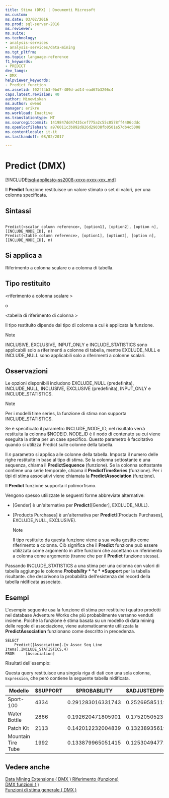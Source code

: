 ```yaml
---
title: Stima (DMX) | Documenti Microsoft
ms.custom: 
ms.date: 03/02/2016
ms.prod: sql-server-2016
ms.reviewer: 
ms.suite: 
ms.technology:
- analysis-services
- analysis-services/data-mining
ms.tgt_pltfrm: 
ms.topic: language-reference
f1_keywords:
- PREDICT
dev_langs:
- DMX
helpviewer_keywords:
- Predict function
ms.assetid: f02ff4b3-9bd7-409d-ad14-ead67b3206c4
caps.latest.revision: 40
author: Minewiskan
ms.author: owend
manager: erikre
ms.workload: Inactive
ms.translationtype: MT
ms.sourcegitcommit: 1419847dd47435cef775a2c55c0578ff4406cddc
ms.openlocfilehash: a976011c3b892d826d29038fb0501e57db4c5008
ms.contentlocale: it-it
ms.lasthandoff: 08/02/2017

---
```

# <a name="predict-dmx"></a>Predict (DMX)
[!INCLUDE[tsql-appliesto-ss2008-xxxx-xxxx-xxx_md](../includes/tsql-appliesto-ss2008-xxxx-xxxx-xxx-md.md)]

  Il **Predict** funzione restituisce un valore stimato o set di valori, per una colonna specificata.  
  
## <a name="syntax"></a>Sintassi  
  
```  
  
Predict(<scalar column reference>, [option1], [option2], [option n], [INCLUDE_NODE_ID], n)  
Predict(<table column reference>, [option1], [option2], [option n], [INCLUDE_NODE_ID], n)  
```  
  
## <a name="applies-to"></a>Si applica a  
 Riferimento a colonna scalare o a colonna di tabella.  
  
## <a name="return-type"></a>Tipo restituito  
 \<riferimento a colonna scalare >  
  
 o  
  
 \<tabella di riferimento di colonna >  
  
 Il tipo restituito dipende dal tipo di colonna a cui è applicata la funzione.  
  
> [!NOTE]  
>  INCLUSIVE, EXCLUSIVE, INPUT_ONLY e INCLUDE_STATISTICS sono applicabili solo a riferimenti a colonne di tabella, mentre EXCLUDE_NULL e INCLUDE_NULL sono applicabili solo a riferimenti a colonne scalari.  
  
## <a name="remarks"></a>Osservazioni  
 Le opzioni disponibili includono EXCLUDE_NULL (predefinita), INCLUDE_NULL, INCLUSIVE, EXCLUSIVE (predefinita), INPUT_ONLY e INCLUDE_STATISTICS.  
  
> [!NOTE]  
>  Per i modelli time series, la funzione di stima non supporta INCLUDE_STATISTICS.  
  
 Se è specificato il parametro INCLUDE_NODE_ID, nel risultato verrà restituita la colonna $NODEID. NODE_ID è il nodo di contenuto su cui viene eseguita la stima per un case specifico. Questo parametro è facoltativo quando si utilizza Predict sulle colonne della tabella.  
  
 Il  *n*  parametro si applica alle colonne della tabella. Imposta il numero delle righe restituite in base al tipo di stima. Se la colonna sottostante è una sequenza, chiama il **PredictSequence** (funzione). Se la colonna sottostante contiene una serie temporale, chiama il **PredictTimeSeries** (funzione). Per i tipi di stima associativi viene chiamata la **PredictAssociation** (funzione).  
  
 Il **Predict** funzione supporta il polimorfismo.  
  
 Vengono spesso utilizzate le seguenti forme abbreviate alternative:  
  
-   [Gender] è un'alternativa per **Predict**([Gender], EXCLUDE_NULL).  
  
-   [Products Purchases] è un'alternativa per **Predict**([Products Purchases], EXCLUDE_NULL, EXCLUSIVE).  
  
    > [!NOTE]  
    >  Il tipo restituito da questa funzione viene a sua volta gestito come riferimento a colonna. Ciò significa che il **Predict** funzione può essere utilizzata come argomento in altre funzioni che accettano un riferimento a colonna come argomento (tranne che per il **Predict** funzione stessa).  
  
 Passando INCLUDE_STATISTICS a una stima per una colonna con valori di tabella aggiunge le colonne **$Probability** e **$Support** per la tabella risultante. che descrivono la probabilità dell'esistenza del record della tabella nidificata associato.  
  
## <a name="examples"></a>Esempi  
 L'esempio seguente usa la funzione di stima per restituire i quattro prodotti nel database Adventure Works che più probabilmente verranno venduti insieme. Poiché la funzione è stima basata su un modello di data mining delle regole di associazione, viene automaticamente utilizzata la **PredictAssociation** funzionano come descritto in precedenza.  
  
```  
SELECT  
    Predict([Association].[v Assoc Seq Line Items],INCLUDE_STATISTICS,4)  
FROM     [Association]  
```  
  
 Risultati dell'esempio:  
  
 Questa query restituisce una singola riga di dati con una sola colonna, `Expression`, che però contiene la seguente tabella nidificata.  
  
|Modello|$SUPPORT|$PROBABILITY|$ADJUSTEDPROBABILITY|  
|-----------|--------------|------------------|--------------------------|  
|Sport-100|4334|0.291283016331743|0.252695851192499|  
|Water Bottle|2866|0.192620471805901|0.175205052318795|  
|Patch Kit|2113|0.142012232004839|0.132389356196586|  
|Mountain Tire Tube|1992|0.133879965051415|0.125304947722259|  
  
## <a name="see-also"></a>Vedere anche  
 [Data Mining Extensions &#40; DMX &#41; Riferimento (funzione)](../dmx/data-mining-extensions-dmx-function-reference.md)   
 [DMX funzioni &#40; &#41;](../dmx/functions-dmx.md)   
 [Funzioni di stima generale &#40; DMX &#41;](../dmx/general-prediction-functions-dmx.md)  
  
  

